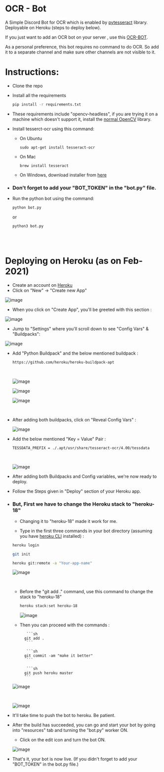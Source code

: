 # OCR - Bot
A Simple Discord Bot for OCR which is enabled by [pytesseract](https://pypi.org/project/pytesseract/) library. Deployable on Heroku (steps to deploy below).

If you just want to add an OCR bot on your server , use this  [OCR-BOT](https://discord.com/api/oauth2/authorize?client_id=805507110363201547&permissions=2048&scope=bot).

As a personal preference, this bot requires no command to do OCR. So add it to a separate channel and make sure other channels are not visible to it.


# Instructions:
 - Clone the repo
 - Install all the requirements
     ```sh
    pip install -r requirements.txt
    ```
- These requirements include "opencv-headless", if you are trying it on a machine which doesn't support it, install the [normal OpenCV](https://pypi.org/project/opencv-python/) library.

- Install tesserct-ocr using this command:
    - On Ubuntu
      ```
      sudo apt-get install tesseract-ocr
      ```
    - On Mac
      ```
      brew install tesseract
      ```
    - On Windows, download installer from [here](https://github.com/UB-Mannheim/tesseract/wiki)
 
- ### Don't forget to add your "BOT_TOKEN" in the "bot.py" file.

- Run the python bot using the command: 
    ```sh
    python bot.py
   ```
    or
    ```sh
    python3 bot.py
    ```
 <br />
 <br />

# Deploying on Heroku (as on Feb-2021)
- Create an account on [Heroku](https://www.heroku.com/)
- Click on "New" -> "Create new App" <br />

![image](assets/new-app.png)

- When you click on "Create App", you'll be greeted with this section : <br />

![image](assets/first-deploy.png)

- Jump to "Settings" where you'll scroll down to see "Config Vars" & "Buildpacks": <br />

![image](assets/buildpack.png)

- Add "Python Buildpack" and the below mentioned buildpack : 

     ```sh
    https://github.com/heroku/heroku-buildpack-apt
    ```
    <br />

    ![image](assets/python-bp.png)

    ![image](assets/custom-bp.png) 

    ![image](assets/final-bp.png)

    <br />

- After adding both buildpacks, click on "Reveal Config Vars" : <br />

    ![image](assets/config-vars.png)

- Add the below mentioned "Key = Value" Pair :

     ```sh
    TESSDATA_PREFIX = ./.apt/usr/share/tesseract-ocr/4.00/tessdata
    ```
    <br />

    ![image](assets/fin-config-vars.png)


- After adding both Buildpacks and Config variables,  we're now ready to deploy.

- Follow the Steps given in "Deploy" section of your Heroku app. <br />

- ### But,  First we have to change the Heroku stack to "heroku-18"

    - Changing it to "heroku-18" made it work for me.

    - Type in the first three commands in your bot directory (assuming you have [heroku CLI](https://devcenter.heroku.com/articles/heroku-cli) installed) : 

    ```sh
    heroku login
    ```

    ```sh
    git init
    ```

    ```sh
    heroku git:remote -a "Your-app-name"
    ```


    ![image](assets/first-two-cmd.png) 

     <br /> 

    - Before the "git add ." command, use this command to change the stack to "heroku-18"

         ```sh
         heroku stack:set heroku-18
        ```

         ![image](assets/stack-18.png)
        <br />

    - Then you can proceed with the commands : 

             ```sh
            git add .
             ```

             ```sh
            git commit -am "make it better"
             ```

             ```sh
            git push heroku master
            ```
            
    ![image](assets/start-dep.png)

    <br />

    ![image](assets/done-dep.png)
    
- It'll take time to push the bot to heroku. Be patient.

- After the build has succeeded, you can go and start your bot by going into "resources" tab and turning the "bot.py" worker ON.

    - Click on the edit icon and turn the bot ON.

    ![image](assets/bot-on.png)

- That's it, your bot is now live. (If you didn't forget to add your "BOT_TOKEN" in the bot.py file.)
    



